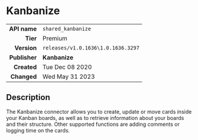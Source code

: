 # Kanbanize
| | |
|-:|-|
|**API name**|`shared_kanbanize`|
|**Tier**|Premium|
|**Version**|`releases/v1.0.1636\1.0.1636.3297`|
|**Publisher**|**Kanbanize**|
|**Created**|Tue Dec 08 2020|
|**Changed**|Wed May 31 2023|

## Description
The Kanbanize connector allows you to create, update or move cards inside your Kanban boards, as well as to retrieve information about your boards and their structure. Other supported functions are adding comments or logging time on the cards.
